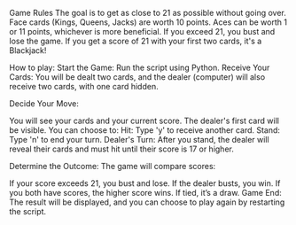 Game Rules
The goal is to get as close to 21 as possible without going over.
Face cards (Kings, Queens, Jacks) are worth 10 points.
Aces can be worth 1 or 11 points, whichever is more beneficial.
If you exceed 21, you bust and lose the game.
If you get a score of 21 with your first two cards, it's a Blackjack!


How to play:
Start the Game: Run the script using Python.
Receive Your Cards: You will be dealt two cards, and the dealer (computer) will also receive two cards, with one card hidden.

Decide Your Move:

You will see your cards and your current score.
The dealer's first card will be visible.
You can choose to:
Hit: Type 'y' to receive another card.
Stand: Type 'n' to end your turn.
Dealer's Turn: After you stand, the dealer will reveal their cards and must hit until their score is 17 or higher.

Determine the Outcome: The game will compare scores:

If your score exceeds 21, you bust and lose.
If the dealer busts, you win.
If you both have scores, the higher score wins. If tied, it’s a draw.
Game End: The result will be displayed, and you can choose to play again by restarting the script.
